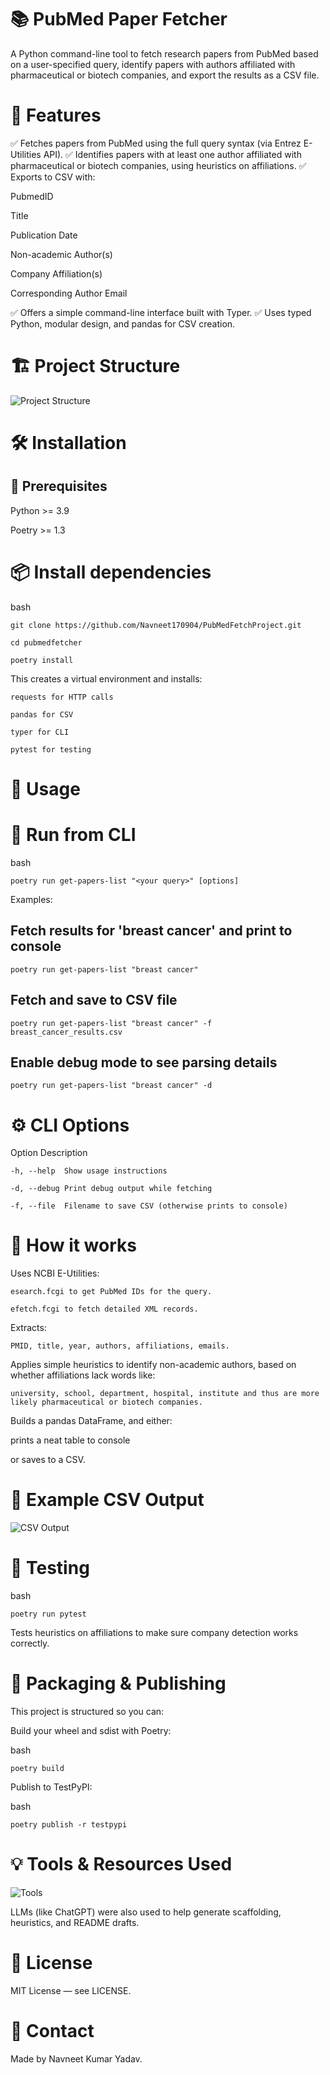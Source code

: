 # 📚 PubMed Paper Fetcher
A Python command-line tool to fetch research papers from PubMed based on a user-specified query, identify papers with authors affiliated with pharmaceutical or biotech companies, and export the results as a CSV file.

# 🚀 Features
✅ Fetches papers from PubMed using the full query syntax (via Entrez E-Utilities API).
✅ Identifies papers with at least one author affiliated with pharmaceutical or biotech companies, using heuristics on affiliations.
✅ Exports to CSV with:

PubmedID

Title

Publication Date

Non-academic Author(s)

Company Affiliation(s)

Corresponding Author Email

✅ Offers a simple command-line interface built with Typer.
✅ Uses typed Python, modular design, and pandas for CSV creation.

# 🏗 Project Structure

![Project Structure](.assets/project_structure.png)


# 🛠 Installation
## 📌 Prerequisites
Python >= 3.9

Poetry >= 1.3

# 📦 Install dependencies
bash

    git clone https://github.com/Navneet170904/PubMedFetchProject.git

    cd pubmedfetcher
    
    poetry install

This creates a virtual environment and installs:

    requests for HTTP calls

    pandas for CSV

    typer for CLI

    pytest for testing

# 🚀 Usage
# 🎯 Run from CLI

bash

    poetry run get-papers-list "<your query>" [options]

Examples:

## Fetch results for 'breast cancer' and print to console
    
    poetry run get-papers-list "breast cancer"

## Fetch and save to CSV file

    poetry run get-papers-list "breast cancer" -f breast_cancer_results.csv

## Enable debug mode to see parsing details

    poetry run get-papers-list "breast cancer" -d

# ⚙ CLI Options
Option	Description

    -h, --help	Show usage instructions

    -d, --debug	Print debug output while fetching
    
    -f, --file	Filename to save CSV (otherwise prints to console)

# 🧠 How it works
Uses NCBI E-Utilities:

    esearch.fcgi to get PubMed IDs for the query.

    efetch.fcgi to fetch detailed XML records.

Extracts:

    PMID, title, year, authors, affiliations, emails.

Applies simple heuristics to identify non-academic authors, based on whether affiliations lack words like:

    university, school, department, hospital, institute and thus are more likely pharmaceutical or biotech companies.

Builds a pandas DataFrame, and either:

prints a neat table to console

or saves to a CSV.

# 📝 Example CSV Output

![CSV Output](.assets/CSV_Example.png)


# 🧪 Testing
bash

    poetry run pytest

Tests heuristics on affiliations to make sure company detection works correctly.

# 🚀 Packaging & Publishing
This project is structured so you can:

Build your wheel and sdist with Poetry:

bash

    poetry build

Publish to TestPyPI:

bash

    poetry publish -r testpypi

# 💡 Tools & Resources Used

![Tools](.assets/Tools.png)

LLMs (like ChatGPT) were also used to help generate scaffolding, heuristics, and README drafts.

# 📝 License
MIT License — see LICENSE.

# 👋 Contact
Made by Navneet Kumar Yadav.